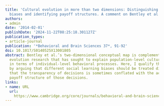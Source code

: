 ```yaml
---
title: 'Cultural evolution in more than two dimensions: Distinguishing social learning
  biases and identifying payoff structures. A comment on Bentley et al. (2014)'
authors:
- admin
date: '2014-02-01'
publishDate: '2024-11-22T08:25:18.301127Z'
publication_types:
- article-journal
publication: '*Behavioral and Brain Sciences 37*, 91-92'
doi: 10.1017/S0140525X13001805
abstract: Bentley et al.’s two-dimensional conceptual map is complementary to cultural
  evolution research that has sought to explain population-level cultural dynamics
  in terms of individual-level behavioral processes. Here, I qualify their scheme
  by arguing that different social learning biases should be treated distinctly, and
  that the transparency of decisions is sometimes conflated with the actual underlying
  payoff structure of those decisions.
links:
- name: URL
  url: 
    https://www.cambridge.org/core/journals/behavioral-and-brain-sciences/article/cultural-evolution-in-more-than-two-dimensions-distinguishing-social-learning-biases-and-identifying-payoff-structures/37D8CA1F642471E7399D89196C48433F
---
```

